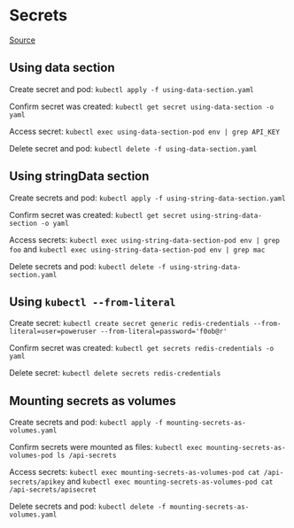 # Secrets

[Source](https://medium.com/better-programming/how-to-use-kubernetes-secrets-for-storing-sensitive-config-data-f3c5e7d11c15)

## Using data section

Create secret and pod: `kubectl apply -f using-data-section.yaml`

Confirm secret was created: `kubectl get secret using-data-section -o yaml`

Access secret: `kubectl exec using-data-section-pod env | grep API_KEY`

Delete secret and pod: `kubectl delete -f using-data-section.yaml`

## Using stringData section

Create secrets and pod: `kubectl apply -f using-string-data-section.yaml`

Confirm secret was created: `kubectl get secret using-string-data-section -o yaml`

Access secrets: `kubectl exec using-string-data-section-pod env | grep foo` and `kubectl exec using-string-data-section-pod env | grep mac`

Delete secrets and pod: `kubectl delete -f using-string-data-section.yaml`

## Using `kubectl --from-literal`

Create secret: `kubectl create secret generic redis-credentials --from-literal=user=poweruser --from-literal=password='f0ob@r'`

Confirm secret was created: `kubectl get secrets redis-credentials -o yaml`

Delete secret: `kubectl delete secrets redis-credentials`

## Mounting secrets as volumes

Create secrets and pod: `kubectl apply -f mounting-secrets-as-volumes.yaml`

Confirm secrets were mounted as files: `kubectl exec mounting-secrets-as-volumes-pod ls /api-secrets`

Access secrets: `kubectl exec mounting-secrets-as-volumes-pod cat /api-secrets/apikey` and `kubectl exec mounting-secrets-as-volumes-pod cat /api-secrets/apisecret`

Delete secrets and pod: `kubectl delete -f mounting-secrets-as-volumes.yaml`